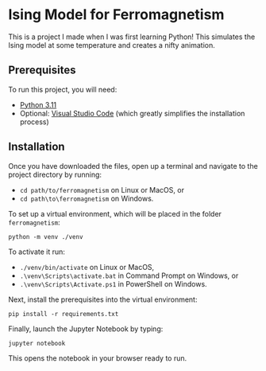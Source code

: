 # Ising Model for Ferromagnetism

This is a project I made when I was first learning Python! This simulates the Ising model at some temperature and creates a nifty animation.

## Prerequisites
To run this project, you will need:

* [Python 3.11](https://www.python.org/downloads/release/python-3110/)
* Optional: [Visual Studio Code](https://code.visualstudio.com/download) (which greatly simplifies the installation process)

## Installation
Once you have downloaded the files, open up a terminal and navigate to the project directory by running:

* `cd path/to/ferromagnetism` on Linux or MacOS, or
* `cd path\to\ferromagnetism` on Windows.

To set up a virtual environment, which will be placed in the folder `ferromagnetism`:

`python -m venv ./venv`

To activate it run:

* `./venv/bin/activate` on Linux or MacOS,
* `.\venv\Scripts\activate.bat` in Command Prompt on Windows, or
* `.\venv\Scripts\Activate.ps1` in PowerShell on Windows.

Next, install the prerequisites into the virtual environment:

`pip install -r requirements.txt`

Finally, launch the Jupyter Notebook by typing:

`jupyter notebook`

This opens the notebook in your browser ready to run.
